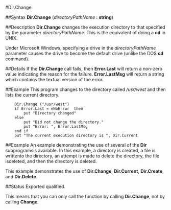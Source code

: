 
#Dir.Change

##Syntax
**Dir.Change** (_directoryPathName_ : **string**)


##Description
**Dir.Change** changes the execution directory to that specified by the parameter _directoryPathName_. This is the equivalent of doing a **cd** in UNIX.

Under Microsoft Windows, specifying a drive in the _directoryPathName_ parameter causes the drive to become the default drive (unlike the DOS **cd** command).


##Details
If the **Dir.Change** call fails, then **Error.Last** will return a non-zero value indicating the reason for the failure. **Error.LastMsg** will return a string which contains the textual version of the error.


##Example
This program changes to the directory called _/usr/west_ and then lists the current directory.

        Dir.Change ("/usr/west")
        if Error.Last = eNoError  then
            put "Directory changed"
        else
            put "Did not change the directory."
            put "Error: ", Error.LastMsg
        end if
        put "The current execution directory is ", Dir.Current
##Example
An example demonstrating the use of several of the **Dir** subprogramsis available. In this example, a directory is created, a file is writtento the directory, an attempt is made to delete the directory, the file isdeleted, and then the directory is deleted.

This example demonstrates the use of **Dir.Change**, **Dir.Current**, **Dir.Create**, and **Dir.Delete**.




##Status
Exported qualified.

This means that you can only call the function by calling **Dir.Change**, not by calling **Change**.

